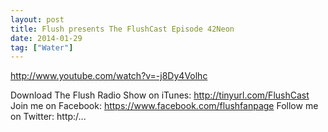 ```yaml
---
layout: post
title: Flush presents The FlushCast Episode 42Neon
date: 2014-01-29
tag: ["Water"]
---
```


http://www.youtube.com/watch?v=-j8Dy4Volhc  

Download The Flush Radio Show on iTunes: http://tinyurl.com/FlushCast Join me on Facebook: https://www.facebook.com/flushfanpage Follow me on Twitter: http:/...